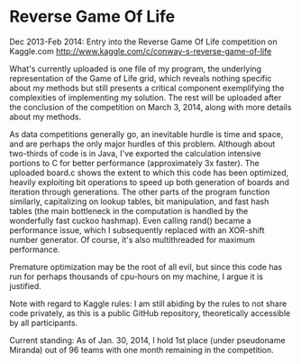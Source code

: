 Reverse Game Of Life
====================
Dec 2013-Feb 2014: Entry into the Reverse Game Of Life competition on Kaggle.com 
http://www.kaggle.com/c/conway-s-reverse-game-of-life


What's currently uploaded is one file of my program, the underlying representation of the Game of Life grid, which reveals nothing specific about my methods but still presents a critical component exemplifying the complexities of implementing my solution. The rest will be uploaded after the conclusion of the competition on March 3, 2014, along with more details about my methods.


As data competitions generally go, an inevitable hurdle is time and space, and are perhaps the only major hurdles of this problem. Although about two-thirds of code is in Java, I've exported the calculation intensive portions to C for better performance (approximately 3x faster). The uploaded board.c shows the extent to which this code has been optimized, heavily exploiting bit operations to speed up both generation of boards and iteration through generations. The other parts of the program function similarly, capitalizing on lookup tables, bit manipulation, and fast hash tables (the main bottleneck in the computation is handled by the wonderfully fast cuckoo hashmap). Even calling rand() became a performance issue, which I subsequently replaced with an XOR-shift number generator. Of course, it's also multithreaded for maximum performance.


Premature optimization may be the root of all evil, but since this code has run for perhaps thousands of cpu-hours on my machine, I argue it is justified.


Note with regard to Kaggle rules: I am still abiding by the rules to not share code privately, as this is a public GitHub repository, theoretically accessible by all participants.


Current standing:
As of Jan. 30, 2014, I hold 1st place (under pseudoname Miranda) out of 96 teams with one month remaining in the competition.
